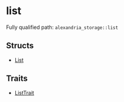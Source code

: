 # list

Fully qualified path: `alexandria_storage::list`

## Structs

- [List](./alexandria_storage-list-List.md)

## Traits

- [ListTrait](./alexandria_storage-list-ListTrait.md)

